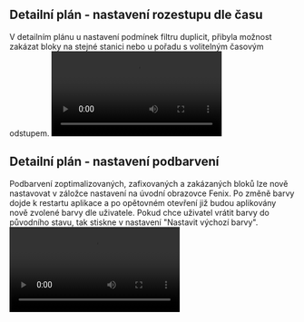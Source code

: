 ﻿---
categories: [fenix]
layout: fenix
---
## Detailní plán - nastavení rozestupu dle času
V detailním plánu u  nastavení podmínek filtru duplicit, přibyla možnost zakázat bloky na stejné stanici nebo u pořadu s volitelným časovým odstupem. 
<video src="{{site.url}}/data/DP_odstup_casu.mp4" type="video/mp4" controls></video>

## Detailní plán - nastavení podbarvení
Podbarvení zoptimalizovaných, zafixovaných a zakázaných bloků lze nově nastavovat v záložce nastavení na úvodní obrazovce Fenix. 
Po změně barvy dojde k restartu aplikace a po opětovném otevření již budou aplikovány nově zvolené barvy dle uživatele.
Pokud chce uživatel vrátit barvy do původního stavu, tak stiskne v nastavení "Nastavit výchozí barvy".
<video src="{{site.url}}/data/Barvy_DP_2.mp4" type="video/mp4" controls></video>
